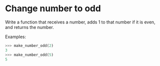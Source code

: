 # Change number to odd

Write a function that receives a number, adds 1 to that number if it is even,
and returns the number. 

Examples:

```python
>>> make_number_odd(2)
3
>>> make_number_odd(5)
5
```